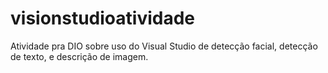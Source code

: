 # visionstudioatividade
Atividade pra DIO sobre uso do Visual Studio de detecção facial, detecção de texto, e descrição de imagem.
